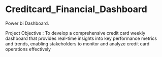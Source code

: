 # Creditcard_Financial_Dashboard
Power bi Dashboard.

Project Objective : To develop a comprehensive credit card weekly dashboard that provides real-time insights into key performance metrics and trends, 
enabling stakeholders to monitor and analyze credit card operations effectively
